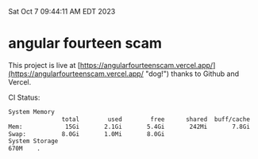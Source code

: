 Sat Oct  7 09:44:11 AM EDT 2023

# angular fourteen scam


This project is live at [https://angularfourteenscam.vercel.app/](https://angularfourteenscam.vercel.app/ "dog!") thanks to Github and Vercel.

CI Status: 

```bash
System Memory
               total        used        free      shared  buff/cache   available
Mem:            15Gi       2.1Gi       5.4Gi       242Mi       7.8Gi        12Gi
Swap:          8.0Gi       1.0Mi       8.0Gi
System Storage
670M	.
